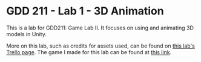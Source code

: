 # GDD 211 - Lab 1 - 3D Animation
This is a lab for GDD211: Game Lab II. It focuses on using and animating 3D models in Unity.

More on this lab, such as credits for assets used, can be found on [this lab's Trello page](https://trello.com/b/SfQqEa7U/gdd211-lab-1). The game I made for this lab can be found at [this link](http://mywebspace.quinnipiac.edu/mpmerritt/211/lab1/index.html).